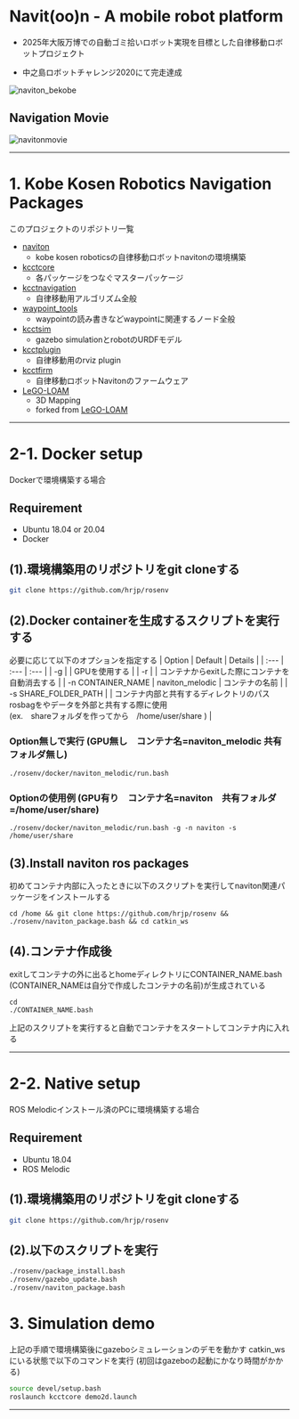 

# Navit(oo)n - A mobile robot platform 
* 2025年大阪万博での自動ゴミ拾いロボット実現を目標とした自律移動ロボットプロジェクト

* 中之島ロボットチャレンジ2020にて完走達成

![naviton_bekobe](https://user-images.githubusercontent.com/36100321/140645407-81af34fd-451e-4b16-b041-acf035970be1.jpeg)

## Navigation Movie
![navitonmovie](https://user-images.githubusercontent.com/36100321/140646689-f286757a-0510-4f52-9d16-587f6bef6fa1.gif)




---

# 1. Kobe Kosen Robotics Navigation Packages
このプロジェクトのリポジトリ一覧
* [naviton](https://github.com/KobeKosenRobotics/naviton)
    * kobe kosen roboticsの自律移動ロボットnavitonの環境構築
* [kcctcore](https://github.com/hrjp/kcctcore)
    * 各パッケージをつなぐマスターパッケージ
* [kcctnavigation](https://github.com/hrjp/kcctnavigation)
    * 自律移動用アルゴリズム全般
* [waypoint_tools](https://github.com/hrjp/waypoint_tools)
    * waypointの読み書きなどwaypointに関連するノード全般
* [kcctsim](https://github.com/hrjp/kcctsim)
    * gazebo simulationとrobotのURDFモデル
* [kcctplugin](https://github.com/hrjp/kcctplugin)
    * 自律移動用のrviz plugin
* [kcctfirm](https://github.com/hrjp/kcctfirm)
    * 自律移動ロボットNavitonのファームウェア
* [LeGO-LOAM](https://github.com/hrjp/LeGO-LOAM)
    * 3D Mapping
    * forked from [LeGO-LOAM](https://github.com/RobustFieldAutonomyLab/LeGO-LOAM)

---

# 2-1. Docker setup
Dockerで環境構築する場合
## Requirement
* Ubuntu 18.04 or 20.04
* Docker


 ## (1).環境構築用のリポジトリをgit cloneする
```bash
git clone https://github.com/hrjp/rosenv
 ```

## (2).Docker containerを生成するスクリプトを実行する
必要に応じて以下のオプションを指定する
| Option | Default | Details |
| :--- | :--- | :--- |
| -g | | GPUを使用する |
| -r | | コンテナからexitした際にコンテナを自動消去する | 
| -n CONTAINER_NAME | naviton_melodic | コンテナの名前 |
| -s SHARE_FOLDER_PATH | | コンテナ内部と共有するディレクトリのパス<br>rosbagをやデータを外部と共有する際に使用<br>(ex.　shareフォルダを作ってから　/home/user/share ) |



### Option無しで実行 (GPU無し　コンテナ名=naviton_melodic 共有フォルダ無し)
```bash
./rosenv/docker/naviton_melodic/run.bash
```
### Optionの使用例 (GPU有り　コンテナ名=naviton　共有フォルダ=/home/user/share)

```bash:bash
./rosenv/docker/naviton_melodic/run.bash -g -n naviton -s /home/user/share
```

## (3).Install naviton ros packages 
初めてコンテナ内部に入ったときに以下のスクリプトを実行してnaviton関連パッケージをインストールする

```bash:bash
cd /home && git clone https://github.com/hrjp/rosenv && ./rosenv/naviton_package.bash && cd catkin_ws
```

 ## (4).コンテナ作成後
exitしてコンテナの外に出るとhomeディレクトリにCONTAINER_NAME.bash (CONTAINER_NAMEは自分で作成したコンテナの名前)が生成されている

```bash:bash
cd
./CONTAINER_NAME.bash
```
上記のスクリプトを実行すると自動でコンテナをスタートしてコンテナ内に入れる

---

# 2-2. Native setup
ROS Melodicインストール済のPCに環境構築する場合
## Requirement
* Ubuntu 18.04
* ROS Melodic

 ## (1).環境構築用のリポジトリをgit cloneする
```bash
git clone https://github.com/hrjp/rosenv
 ```
## (2).以下のスクリプトを実行
```bash
./rosenv/package_install.bash
./rosenv/gazebo_update.bash
./rosenv/naviton_package.bash
 ```

 # 3. Simulation demo

上記の手順で環境構築後にgazeboシミュレーションのデモを動かす
catkin_wsにいる状態で以下のコマンドを実行
(初回はgazeboの起動にかなり時間がかかる)
```bash
source devel/setup.bash
roslaunch kcctcore demo2d.launch
 ```


---


